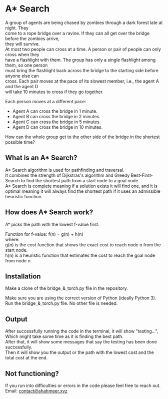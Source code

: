 # A* Search

A group of agents are being chased by zombies through a dark forest late at night. They<br>
come to a rope bridge over a ravine. If they can all get over the bridge before the zombies arrive,<br>
they will survive.<br>
At most two people can cross at a time. A person or pair of people can only cross when they<br>
have a flashlight with them. The group has only a single flashlight among them, so one person<br>
must bring the flashlight back across the bridge to the starting side before anyone else can<br>
cross. Each pair moves at the pace of its slowest member, i.e., the agent A and the agent D<br>
will take 10 minutes to cross if they go together.<br>

Each person moves at a different pace:<br>
- Agent A can cross the bridge in 1 minute.<br>
- Agent B can cross the bridge in 2 minutes.<br>
- Agent C can cross the bridge in 5 minutes.<br>
- Agent D can cross the bridge in 10 minutes.<be>

How can the whole group get to the other side of the bridge in the shortest possible time?<br>

## What is an A* Search?

A* Search algorithm is used for pathfinding and traversal.<br>
It combines the strength of Dijkstras's algorithm and Greedy Best-First-Search to find the shortest path from a start node to a goal node.<br>
A* Search is complete meaning if a solution exists it will find one, and it is optimal meaning it will always find the shortest path if it uses an admissible heuristic function.

## How does A* Search work?

A* picks the path with the lowest f-value first.<br>

Function for f-value: f(n) = g(n) + h(n)<br>
where:<br>
g(n) is the cost function that shows the exact cost to reach node n from the start node.<br>
h(n) is a heuristic function that estimates the cost to reach the goal node from node n.<br>


## Installation

Make a clone of the bridge_&_torch.py file in the repository.

Make sure you are using the correct version of Python (ideally Python 3).<br>
Run the bridge_&_torch.py file. No other file is needed.

## Output

After successfully running the code in the terminal, it will show "testing...", Which might take some time as it is finding the best path.<br>
After that, it will show some messages that say the testing has been done successfully.<br>
Then it will show you the output or the path with the lowest cost and the total cost at the end.

## Not functioning?
If you run into difficulties or errors in the code please feel free to reach out.<br>
Email: contact@shahmeer.xyz
